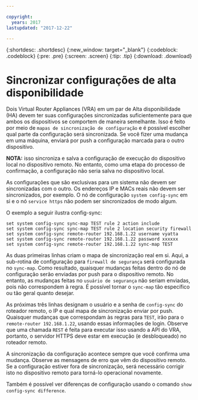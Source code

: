 ```yaml
---

copyright:
  years: 2017
lastupdated: "2017-12-22"

---
```


{:shortdesc: .shortdesc}
{:new_window: target="_blank"}
{:codeblock: .codeblock}
{:pre: .pre}
{:screen: .screen}
{:tip: .tip}
{:download: .download}

# Sincronizar configurações de alta disponibilidade
Dois Virtual Router Appliances (VRA) em um par de Alta disponibilidade (HA) devem ter suas configurações sincronizadas suficientemente para que ambos os dispositivos se comportem de maneira semelhante. Isso é feito por meio de `mapas de sincronização de configuração` e é possível escolher qual parte da configuração será sincronizada. Se você fizer uma mudança em uma máquina, enviará por push a configuração marcada para o outro dispositivo.

**NOTA:** isso sincroniza e salva a configuração de execução do dispositivo local no dispositivo remoto. No entanto, como uma etapa do processo de confirmação, a configuração não seria salva no dispositivo local. 

As configurações que são exclusivas para um sistema não devem ser sincronizadas com o outro. Os endereços IP e MACs reais não devem ser sincronizados, por exemplo. O nó de configuração `system config-sync` em si e o nó `service https` não podem ser sincronizados de modo algum.

O exemplo a seguir ilustra config-sync:

```
set system config-sync sync-map TEST rule 2 action include
set system config-sync sync-map TEST rule 2 location security firewall
set system config-sync remote-router 192.168.1.22 username vyatta
set system config-sync remote-router 192.168.1.22 password xxxxxx
set system config-sync remote-router 192.168.1.22 sync-map TEST
```

As duas primeiras linhas criam o mapa de sincronização real em si. Aqui, a sub-rotina de configuração para `firewall de segurança` será configurada no `sync-map`. Como resultado, quaisquer mudanças feitas dentro do nó de configuração serão enviadas por push para o dispositivo remoto. No entanto, as mudanças feitas no `usuário de segurança` não seriam enviadas, pois não correspondem à regra. É possível tornar o `sync-map` tão específico ou tão geral quanto desejar.

As próximas três linhas designam o usuário e a senha de `config-sync` do roteador remoto, o IP e qual mapa de sincronização enviar por push. Quaisquer mudanças que correspondam às regras para `TEST`, irão para o `remote-router 192.168.1.22`, usando essas informações de login. Observe que uma chamada `REST` é feita para executar isso usando a API do VRA, portanto, o servidor HTTPS deve estar em execução (e desbloqueado) no roteador remoto.

A sincronização da configuração acontece sempre que você confirma uma mudança. Observe as mensagens de erro que vêm do dispositivo remoto. Se a configuração estiver fora de sincronização, será necessário corrigir isto no dispositivo remoto para torná-lo operacional novamente.

Também é possível ver diferenças de configuração usando o comando `show config-sync difference`.
